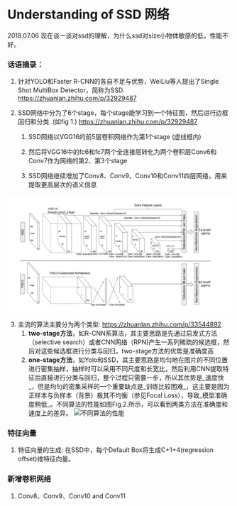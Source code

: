 # Understanding of SSD 网络
2018.07.06 现在谈一谈对ssd的理解，为什么ssd对size小物体敏感的低，性能不好。

### 话语摘录：　

  1. 针对YOLO和Faster R-CNN的各自不足与优势，WeiLiu等人提出了Single Shot MultiBox Detector，简称为SSD. https://zhuanlan.zhihu.com/p/32929487

  2. SSD网络中分为了6个stage，每个stage能学习到一个特征图，然后进行边框回归和分类. (如fig 1.) https://zhuanlan.zhihu.com/p/32929487

      1. SSD网络以VGG16的前5层卷积网络作为第1个stage (虚线框内)
    
      2. 然后将VGG16中的fc6和fc7两个全连接层转化为两个卷积层Conv6和Conv7作为网络的第2、第3个stage
    
      3. SSD网络继续增加了Conv8、Conv9、Conv10和Conv11四层网络，用来提取更高层次的语义信息 
    
![SSD Architecture](image/SSD1.jpg)
  
  3. 主流的算法主要分为两个类型:  https://zhuanlan.zhihu.com/p/33544892
      1. __two-stage方法__，如R-CNN系算法，其主要思路是先通过启发式方法（selective search）或者CNN网络（RPN)产生一系列稀疏的候选框，然后对这些候选框进行分类与回归，two-stage方法的优势是准确度高
      2. __one-stage方法__，如Yolo和SSD，其主要思路是均匀地在图片的不同位置进行密集抽样，抽样时可以采用不同尺度和长宽比，然后利用CNN提取特征后直接进行分类与回归，整个过程只需要一步，所以其优势是_速度快_，但是均匀的密集采样的一个重要缺点是_训练比较困难_，这主要是因为正样本与负样本（背景）极其不均衡（参见Focal Loss），导致_模型准确度稍低_。不同算法的性能如图Fig.2.所示，可以看到两类方法在准确度和速度上的差异。
![不同算法的性能](image/SSD２.jpg)      

### 特征向量
  1. 特征向量的生成: 在SSD中，每个Default Box将生成C+1+4(regression　offset)维特征向量。
  
### 新增卷积网络
  1. Conv8、Conv9、Conv10 and Conv11
